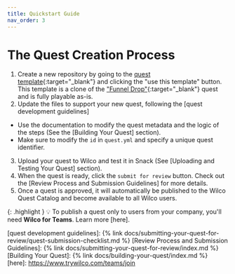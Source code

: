 ```yaml
---
title: Quickstart Guide
nav_order: 3
---
```


# The Quest Creation Process

1. Create a new repository by going to the [quest template](https://github.com/trywilco/quest-template){:target="_blank"} and clicking the "use this template" button. This template is a clone of the ["Funnel Drop"](https://app.wilco.gg/catalog/quest/mobile-responsiveness){:target="_blank"} quest and is fully playable as-is.
2. Update the files to support your new quest, following the [quest development guidelines]
-  Use the documentation to modify the quest metadata and the logic of the steps (See the [Building Your Quest] section).
- Make sure to modify the `id` in `quest.yml` and specify a unique quest identifier.
3. Upload your quest to Wilco and test it in Snack (See [Uploading and Testing Your Quest] section).
4. When the quest is ready, click the `submit for review` button. Check out the [Review Process and Submission Guidelines] for more details.
5. Once a quest is approved, it will automatically be published to the Wilco Quest Catalog and become available to all Wilco users.


{: .highlight }
💡 To publish a quest only to users from your company, you'll need **Wilco for Teams**. Learn more [here].

[quest development guidelines]: {% link docs/submitting-your-quest-for-review/quest-submission-checklist.md %}
[Review Process and Submission Guidelines]: {% link docs/submitting-your-quest-for-review/index.md %}
[Building Your Quest]: {% link docs/building-your-quest/index.md %}
[here]: https://www.trywilco.com/teams/join
